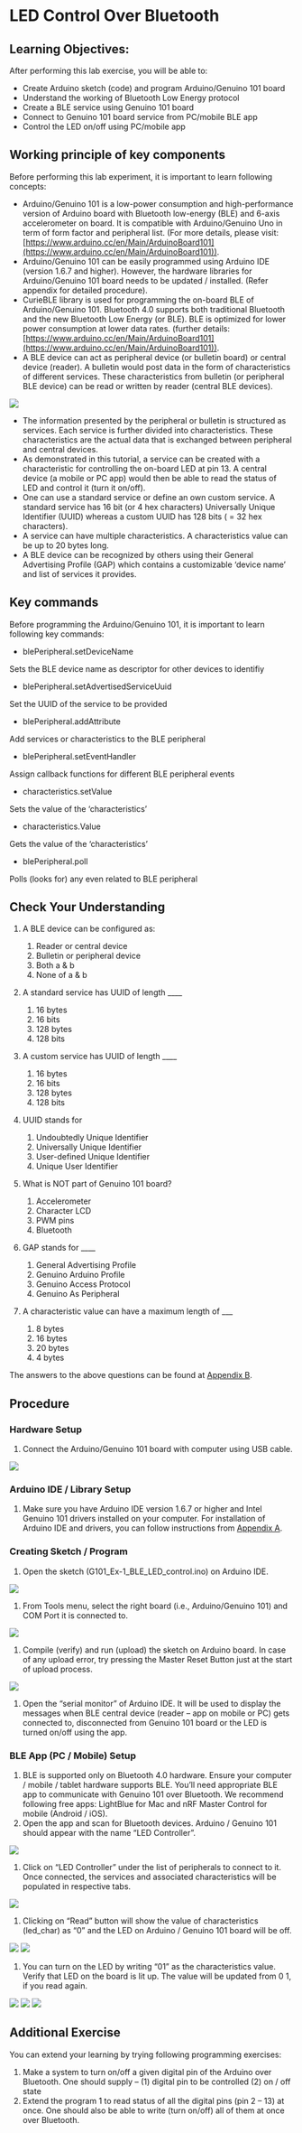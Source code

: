 # LED Control Over Bluetooth

## Learning Objectives:

After performing this lab exercise, you will be able to:

* Create Arduino sketch (code) and program Arduino/Genuino 101 board
* Understand the working of Bluetooth Low Energy protocol
* Create a BLE service using Genuino 101 board
* Connect to Genuino 101 board service from PC/mobile BLE app
* Control the LED on/off using PC/mobile app

## Working principle of key components

Before performing this lab experiment, it is important to learn following concepts:

* Arduino/Genuino 101 is a low-power consumption and high-performance version of Arduino board with Bluetooth low-energy (BLE) and 6-axis accelerometer on board. It is compatible with Arduino/Genuino Uno in term of form factor and peripheral list. (For more details, please visit: [https://www.arduino.cc/en/Main/ArduinoBoard101](https://www.arduino.cc/en/Main/ArduinoBoard101)).
* Arduino/Genuino 101 can be easily programmed using Arduino IDE (version 1.6.7 and higher). However, the hardware libraries for Arduino/Genuino 101 board needs to be updated / installed. (Refer appendix for detailed procedure).
* CurieBLE library is used for programming the on-board BLE of Arduino/Genuino 101. Bluetooth 4.0 supports both traditional Bluetooth and the new Bluetooth Low Energy (or BLE). BLE is optimized for lower power consumption at lower data rates. (further details: [https://www.arduino.cc/en/Main/ArduinoBoard101](https://www.arduino.cc/en/Main/ArduinoBoard101)).
* A BLE device can act as peripheral device (or bulletin board) or central device (reader). A bulletin would post data in the form of characteristics of different services. These characteristics from bulletin (or peripheral BLE device) can be read or written by reader (central BLE devices).

![](<../../../.gitbook/assets/ble (2).jpg>)

* The information presented by the peripheral or bulletin is structured as services. Each service is further divided into characteristics. These characteristics are the actual data that is exchanged between peripheral and central devices.
* As demonstrated in this tutorial, a service can be created with a characteristic for controlling the on-board LED at pin 13. A central device (a mobile or PC app) would then be able to read the status of LED and control it (turn it on/off).
* One can use a standard service or define an own custom service. A standard service has 16 bit (or 4 hex characters) Universally Unique Identifier (UUID) whereas a custom UUID has 128 bits ( = 32 hex characters).
* A service can have multiple characteristics. A characteristics value can be up to 20 bytes long.
* A BLE device can be recognized by others using their General Advertising Profile (GAP) which contains a customizable ‘device name’ and list of services it provides.

## Key commands

Before programming the Arduino/Genuino 101, it is important to learn following key commands:

* blePeripheral.setDeviceName

Sets the BLE device name as descriptor for other devices to identifiy

* blePeripheral.setAdvertisedServiceUuid

Set the UUID of the service to be provided

* blePeripheral.addAttribute

Add services or characteristics to the BLE peripheral

* blePeripheral.setEventHandler

Assign callback functions for different BLE peripheral events

* characteristics.setValue

Sets the value of the ‘characteristics’

* characteristics.Value

Gets the value of the ‘characteristics’

* blePeripheral.poll

Polls (looks for) any even related to BLE peripheral

## Check Your Understanding

1. A BLE device can be configured as:
   1. Reader or central device
   2. Bulletin or peripheral device
   3. Both a & b
   4. None of a & b
2. A standard service has UUID of length \_\_\_\_
   1. 16 bytes
   2. 16 bits
   3. 128 bytes
   4. 128 bits
3. A custom service has UUID of length \_\_\_\_
   1. 16 bytes
   2. 16 bits
   3. 128 bytes
   4. 128 bits
4. UUID stands for
   1. Undoubtedly Unique Identifier
   2. Universally Unique Identifier
   3. User-defined Unique Identifier
   4. Unique User Identifier
5. What is NOT part of Genuino 101 board?
   1. Accelerometer
   2. Character LCD
   3. PWM pins
   4. Bluetooth
6. GAP stands for \_\_\_\_
   1. General Advertising Profile
   2. Genuino Arduino Profile
   3. Genuino Access Protocol
   4. Genuino As Peripheral
7.  A characteristic value can have a maximum length of \_\_\_

    1. 8 bytes
    2. 16 bytes
    3. 20 bytes
    4. 4 bytes



The answers to the above questions can be found at [Appendix B](appendices/appendix-b.md).

## Procedure

### Hardware Setup

1. Connect the Arduino/Genuino 101 board with computer using USB cable.

![](<../../../.gitbook/assets/3 (8).png>)

### Arduino IDE / Library Setup

1. Make sure you have Arduino IDE version 1.6.7 or higher and Intel Genuino 101 drivers installed on your computer. For installation of Arduino IDE and drivers, you can follow instructions from [Appendix A](appendices/appendix-a.md).

### Creating Sketch / Program

1. Open the sketch (G101\_Ex-1\_BLE\_LED\_control.ino) on Arduino IDE.

![](<../../../.gitbook/assets/4 (15).png>)

1. From Tools menu, select the right board (i.e., Arduino/Genuino 101) and COM Port it is connected to.

![](<../../../.gitbook/assets/5 (5).png>)

1. Compile (verify) and run (upload) the sketch on Arduino board. In case of any upload error, try pressing the Master Reset Button just at the start of upload process.

![](<../../../.gitbook/assets/6 (4).png>)

1. Open the “serial monitor” of Arduino IDE. It will be used to display the messages when BLE central device (reader – app on mobile or PC) gets connected to, disconnected from Genuino 101 board or the LED is turned on/off using the app.

### BLE App (PC / Mobile) Setup

1. BLE is supported only on Bluetooth 4.0 hardware. Ensure your computer / mobile / tablet hardware supports BLE. You’ll need appropriate BLE app to communicate with Genuino 101 over Bluetooth. We recommend following free apps: LightBlue for Mac and nRF Master Control for mobile (Android / iOS).
2. Open the app and scan for Bluetooth devices. Arduino / Genuino 101 should appear with the name “LED Controller”.

![](<../../../.gitbook/assets/7 (2).png>)

1. Click on “LED Controller” under the list of peripherals to connect to it. Once connected, the services and associated characteristics will be populated in respective tabs.

![](<../../../.gitbook/assets/8 (10).png>)

1. Clicking on “Read” button will show the value of characteristics (led\_char) as “0” and the LED on Arduino / Genuino 101 board will be off.

![](<../../../.gitbook/assets/9 (4).png>) ![](<../../../.gitbook/assets/10 (11).png>)

1. You can turn on the LED by writing “01” as the characteristics value. Verify that LED on the board is lit up. The value will be updated from 0 1, if you read again.

![](<../../../.gitbook/assets/11 (3).png>) ![](<../../../.gitbook/assets/12 (2).png>) ![](<../../../.gitbook/assets/13 (4).png>)

## Additional Exercise

You can extend your learning by trying following programming exercises:

1. Make a system to turn on/off a given digital pin of the Arduino over Bluetooth. One should supply – (1) digital pin to be controlled (2) on / off state
2. Extend the program 1 to read status of all the digital pins (pin 2 – 13) at once. One should also be able to write (turn on/off) all of them at once over Bluetooth.
